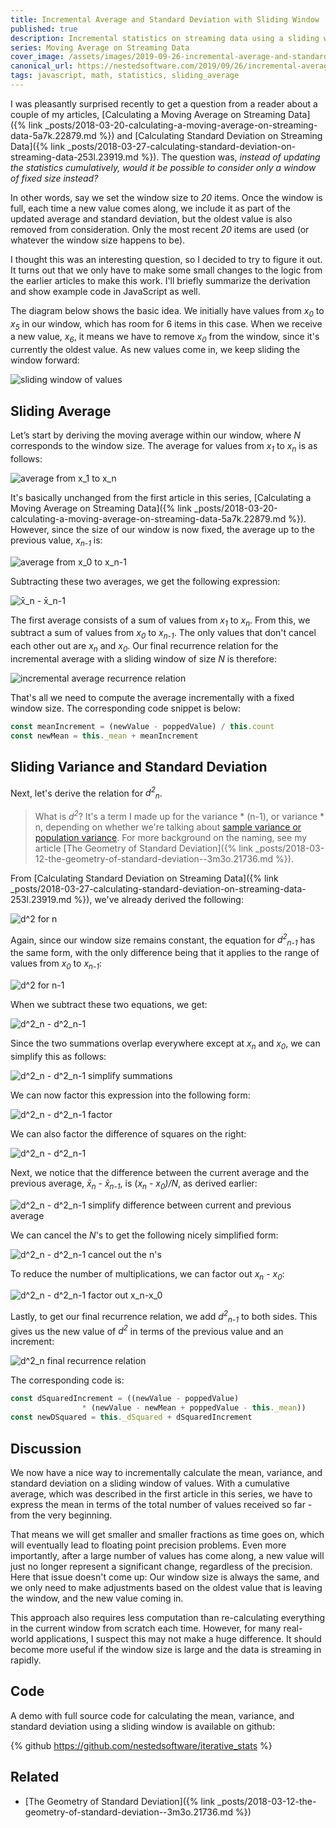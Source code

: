 ```yaml
---
title: Incremental Average and Standard Deviation with Sliding Window
published: true
description: Incremental statistics on streaming data using a sliding window
series: Moving Average on Streaming Data
cover_image: /assets/images/2019-09-26-incremental-average-and-standard-deviation-with-sliding-window-470k.176143/kkdze89gfbuxe3gwfzl3.jpg
canonical_url: https://nestedsoftware.com/2019/09/26/incremental-average-and-standard-deviation-with-sliding-window-470k.176143.html
tags: javascript, math, statistics, sliding_average
---
```


I was pleasantly surprised recently to get a question from a reader about a couple of my articles, [Calculating a Moving Average on Streaming Data]({% link _posts/2018-03-20-calculating-a-moving-average-on-streaming-data-5a7k.22879.md %}) and [Calculating Standard Deviation on Streaming Data]({% link _posts/2018-03-27-calculating-standard-deviation-on-streaming-data-253l.23919.md %}). The question was, _instead of updating the statistics cumulatively, would it be possible to consider only a window of fixed size instead?_

In other words, say we set the window size to _20_ items. Once the window is full, each time a new value comes along, we include it as part of the updated average and standard deviation, but the oldest value is also removed from consideration. Only the most recent _20_ items are used (or whatever the window size happens to be).

I thought this was an interesting question, so I decided to try to figure it out. It turns out that we only have to make some small changes to the logic from the earlier articles to make this work. I'll briefly summarize the derivation and show example code in JavaScript as well.

The diagram below shows the basic idea. We initially have values from _x<sub>0</sub>_ to _x<sub>5</sub>_ in our window, which has room for 6 items in this case. When we receive a new value, _x<sub>6</sub>_, it means we have to remove _x<sub>0</sub>_ from the window, since it's currently the oldest value. As new values come in, we keep sliding the window forward:

![sliding window of values](/assets/images/2019-09-26-incremental-average-and-standard-deviation-with-sliding-window-470k.176143/x990ut3oilhljzi8eo22.png)

## Sliding Average

Let’s start by deriving the moving average within our window, where _N_ corresponds to the window size. The average for values from _x<sub>1</sub>_ to _x<sub>n</sub>_ is as follows:

![average from x_1 to x_n](/assets/images/2019-09-26-incremental-average-and-standard-deviation-with-sliding-window-470k.176143/5vcf5n26a7pghghwzrzy.png)

It's basically unchanged from the first article in this series, [Calculating a Moving Average on Streaming Data]({% link _posts/2018-03-20-calculating-a-moving-average-on-streaming-data-5a7k.22879.md %}). However, since the size of our window is now fixed, the average up to the previous value, _x<sub>n-1</sub>_ is:

![average from x_0 to x_n-1](/assets/images/2019-09-26-incremental-average-and-standard-deviation-with-sliding-window-470k.176143/xgveudg9s7d84ihs2hi9.png)

Subtracting these two averages, we get the following expression:

![x̄_n - x̄_n-1](/assets/images/2019-09-26-incremental-average-and-standard-deviation-with-sliding-window-470k.176143/qrrcnic8nyd33pphbask.png)

The first average consists of a sum of values from _x<sub>1</sub>_ to _x<sub>n</sub>_. From this, we subtract a sum of values from _x<sub>0</sub>_ to _x<sub>n-1</sub>_. The only values that don't cancel each other out are _x<sub>n</sub>_ and _x<sub>0</sub>_. Our final recurrence relation for the incremental average with a sliding window of size _N_ is therefore:

![incremental average recurrence relation](/assets/images/2019-09-26-incremental-average-and-standard-deviation-with-sliding-window-470k.176143/tqd4wec1gu2g15nw3o3u.png)

That's all we need to compute the average incrementally with a fixed window size.  The corresponding code snippet is below:

```javascript
const meanIncrement = (newValue - poppedValue) / this.count
const newMean = this._mean + meanIncrement
```

## Sliding Variance and Standard Deviation

Next, let's derive the relation for _d<sup>2</sup><sub>n</sub>_.

>What is _d<sup>2</sup>_? It's a term I made up for the variance * (n-1), or variance * n, depending on whether we're talking about [sample variance or population variance](https://en.wikipedia.org/wiki/Variance#Population_variance_and_sample_variance). For more background on the naming, see my article [The Geometry of Standard Deviation]({% link _posts/2018-03-12-the-geometry-of-standard-deviation--3m3o.21736.md %}).

From [Calculating Standard Deviation on Streaming Data]({% link _posts/2018-03-27-calculating-standard-deviation-on-streaming-data-253l.23919.md %}), we've already derived the following:

![d^2 for n](/assets/images/2019-09-26-incremental-average-and-standard-deviation-with-sliding-window-470k.176143/z0qgsmyqtk51mhu7sgkv.png)

Again, since our window size remains constant, the equation for _d<sup>2</sup><sub>n-1</sub>_ has the same form, with the only difference being that it applies to the range of values from _x<sub>0</sub>_ to _x<sub>n-1</sub>_:

![d^2 for n-1](/assets/images/2019-09-26-incremental-average-and-standard-deviation-with-sliding-window-470k.176143/lmsgywfd2qotovar1k2h.png)

When we subtract these two equations, we get:

![d^2_n - d^2_n-1](/assets/images/2019-09-26-incremental-average-and-standard-deviation-with-sliding-window-470k.176143/81wo3c3ck7ki0jhmag3v.png)

Since the two summations overlap everywhere except at _x<sub>n</sub>_ and _x<sub>0</sub>_, we can simplify this as follows:

![d^2_n - d^2_n-1 simplify summations](/assets/images/2019-09-26-incremental-average-and-standard-deviation-with-sliding-window-470k.176143/277ncxfdha50l4gw5x2o.png)

We can now factor this expression into the following form:

![d^2_n - d^2_n-1 factor](/assets/images/2019-09-26-incremental-average-and-standard-deviation-with-sliding-window-470k.176143/1dtryozc0oj5lzuv6nxs.png)

We can also factor the difference of squares on the right:

![d^2_n - d^2_n-1 ](/assets/images/2019-09-26-incremental-average-and-standard-deviation-with-sliding-window-470k.176143/qkkwy8hzsxf2u10pxk3b.png)

Next, we notice that the difference between the current average and the previous average, _x̄<sub>n</sub> - x̄<sub>n-1</sub>_, is (_x<sub>n</sub> - x<sub>0</sub>)/N_, as derived earlier:

![d^2_n - d^2_n-1 simplify difference between current and previous average](/assets/images/2019-09-26-incremental-average-and-standard-deviation-with-sliding-window-470k.176143/5gsr9p3rdockbtf1i9ne.png)

We can cancel the _N_'s to get the following nicely simplified form:

![d^2_n - d^2_n-1 cancel out the n's](/assets/images/2019-09-26-incremental-average-and-standard-deviation-with-sliding-window-470k.176143/3yhd7bsxt2g7lbnhbzya.png)

To reduce the number of multiplications, we can factor out _x<sub>n</sub> - x<sub>0</sub>_:

![d^2_n - d^2_n-1 factor out x_n-x_0](/assets/images/2019-09-26-incremental-average-and-standard-deviation-with-sliding-window-470k.176143/zytuml4su0ynio6qnxnl.png)

Lastly, to get our final recurrence relation, we add _d<sup>2</sup><sub>n-1</sub>_ to both sides. This gives us the new value of _d<sup>2</sup>_ in terms of the previous value and an increment:

![d^2_n final recurrence relation](/assets/images/2019-09-26-incremental-average-and-standard-deviation-with-sliding-window-470k.176143/0rk8thrj30lf1r8llx9x.png)

The corresponding code is:

```javascript
const dSquaredIncrement = ((newValue - poppedValue)
                * (newValue - newMean + poppedValue - this._mean))
const newDSquared = this._dSquared + dSquaredIncrement
```

## Discussion

We now have a nice way to incrementally calculate the mean, variance, and standard deviation on a sliding window of values. With a cumulative average, which was described in the first article in this series, we have to express the mean in terms of the total number of values received so far - from the very beginning.

That means we will get smaller and smaller fractions as time goes on, which will eventually lead to floating point precision problems. Even more importantly, after a large number of values has come along, a new value will just no longer represent a significant change, regardless of the precision. Here that issue doesn't come up: Our window size is always the same, and we only need to make adjustments based on the oldest value that is leaving the window, and the new value coming in.

This approach also requires less computation than re-calculating everything in the current window from scratch each time. However, for many real-world applications, I suspect this may not make a huge difference. It should become more useful if the window size is large and the data is streaming in rapidly.

## Code

A demo with full source code for calculating the mean, variance, and standard deviation using a sliding window is available on github:

{% github https://github.com/nestedsoftware/iterative_stats %}

## Related

* [The Geometry of Standard Deviation]({% link _posts/2018-03-12-the-geometry-of-standard-deviation--3m3o.21736.md %})
